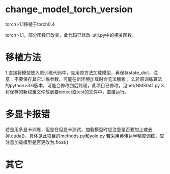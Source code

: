# change_model_torch_version
torch>1.1移植于torch0.4

torch>1.1，部分函数已改变，此代码已修改_util.py中的相关函数。

# 移植方法
1.直接将模型放入原训练代码中，先用原方法加载模型，再保存state_dict，注意：不要保存其它训练参数，可能在新环境加载时会无法解析；
2.若原训练算法的python>3.6版本，可能会修改到后处理，此项目已修改，见net/NMS041.py
3.将保存的新权重文件放到要detect或test的文件中，直接运行。


# 多显卡报错
若是用多显卡训练，但是在但显卡测试，加载模型时应注意是否要加上或去掉.cuda()，具体见此项目的methods.py和yolo.py
若采用英伟达半精度训练，应注意加载模型是否更改为.float()

# 其它
